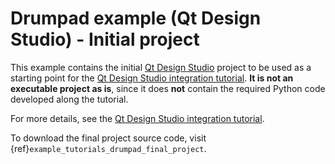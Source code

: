 # Drumpad example (Qt Design Studio) - Initial project

This example contains the initial [Qt Design Studio] project to be used as a starting point for the
[Qt Design Studio integration tutorial]. **It is not an executable project as is**, since it does
**not** contain the required Python code developed along the tutorial.

For more details, see the [Qt Design Studio integration tutorial].

To download the final project source code, visit {ref}`example_tutorials_drumpad_final_project`.

[Qt Design Studio]: https://www.qt.io/product/ui-design-tools/
[Qt Design Studio integration tutorial]: tutorial_qt_design_studio_integration
